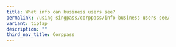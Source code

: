 ```yaml
---
title: What info can business users see?
permalink: /using-singpass/corppass/info-business-users-see/
variant: tiptap
description: ""
third_nav_title: Corppass
---
```

